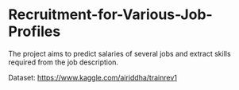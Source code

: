 # Recruitment-for-Various-Job-Profiles

The project aims to predict salaries of several jobs and extract skills required from the job description.

Dataset: https://www.kaggle.com/airiddha/trainrev1
